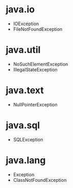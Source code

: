 # java.io
* IOException
* FileNotFoundException

# java.util
* NoSuchElementException
* IllegalStateException

# java.text
* NullPointerException

# java.sql
* SQLException

# java.lang
* Exception
* ClassNotFoundException
